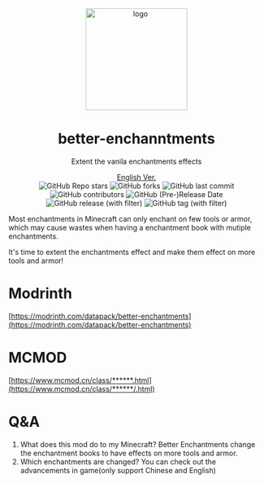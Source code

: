 <div align="center">
    <img align="center" src="https://raw.githubusercontent.com/whwdzg/better-enchantments/main/pack.png" alt="logo" width="200">
    <h1 align="center">better-enchanntments</h1>
    <p align="enter">Extent the vanila enchantments effects</p>
    <a href="https://github.com/whwdzg/better-enchantments/blob/main/README-en.md">English Ver.</a>
    </br>
    <img alt="GitHub Repo stars" src="https://img.shields.io/github/stars/whwdzg/better-enchantments">
    <img alt="GitHub forks" src="https://img.shields.io/github/forks/whwdzg/better-enchantments">
    <img alt="GitHub last commit" src="https://img.shields.io/github/last-commit/whwdzg/better-enchantments">
    <img alt="GitHub contributors" src="https://img.shields.io/github/contributors/whwdzg/better-enchantments">
    <img alt="GitHub (Pre-)Release Date" src="https://img.shields.io/github/release-date-pre/whwdzg/better-enchantments">
    <img alt="GitHub release (with filter)" src="https://img.shields.io/github/v/release/whwdzg/better-enchantments">
    <img alt="GitHub tag (with filter)" src="https://img.shields.io/github/v/tag/whwdzg/better-enchantments">
    </br>
</div>


Most enchantments in Minecraft can only enchant on few tools or armor, which may cause wastes when having a enchantment book with mutiple enchantments.

It's time to extent the enchantments effect and make them effect on more tools and armor!

# Modrinth
[https://modrinth.com/datapack/better-enchantments](https://modrinth.com/datapack/better-enchantments)

# MCMOD
[https://www.mcmod.cn/class/******.html](https://www.mcmod.cn/class/******/.html)

# Q&A
1. What does this mod do to my Minecraft?
   Better Enchantments change the enchantment books to have effects on more tools and armor.
2. Which enchantments are changed?
   You can check out the advancements in game(only support Chinese and English)
